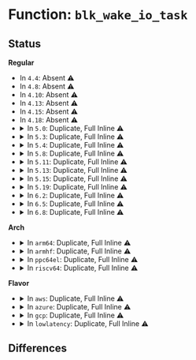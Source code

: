 # Function: <code>blk_wake_io_task</code>

## Status
<b>Regular</b>
<ul>
<li>
In <code>4.4</code>: Absent ⚠️
</li>
<li>
In <code>4.8</code>: Absent ⚠️
</li>
<li>
In <code>4.10</code>: Absent ⚠️
</li>
<li>
In <code>4.13</code>: Absent ⚠️
</li>
<li>
In <code>4.15</code>: Absent ⚠️
</li>
<li>
In <code>4.18</code>: Absent ⚠️
</li>
<li>
<details>
<summary>In <code>5.0</code>: Duplicate, Full Inline ⚠️</summary>

**Collision:** Static Duplication

**Inline:** Full

**Transformation:** False

**Instances:**

```
In mm/page_io.c (ffffffff8125af0e)
Location: include/linux/blkdev.h:1768
Inline: True
Inline callers:
  - mm/page_io.c:end_swap_bio_read
```
```
In fs/block_dev.c (ffffffff812f16f8)
Location: include/linux/blkdev.h:1768
Inline: True
Inline callers:
  - fs/block_dev.c:blkdev_bio_end_io
  - fs/block_dev.c:blkdev_bio_end_io_simple
```
```
In fs/iomap.c (ffffffff81324e12)
Location: include/linux/blkdev.h:1768
Inline: True
Inline callers:
  - fs/iomap.c:iomap_dio_bio_end_io
```
</details>
</li>
<li>
<details>
<summary>In <code>5.3</code>: Duplicate, Full Inline ⚠️</summary>

**Collision:** Static Duplication

**Inline:** Full

**Transformation:** False

**Instances:**

```
In mm/page_io.c (ffffffff81275f18)
Location: include/linux/blkdev.h:1792
Inline: True
Inline callers:
  - mm/page_io.c:end_swap_bio_read
```
```
In fs/block_dev.c (ffffffff81312a7a)
Location: include/linux/blkdev.h:1792
Inline: True
Inline callers:
  - fs/block_dev.c:blkdev_bio_end_io
  - fs/block_dev.c:blkdev_bio_end_io_simple
```
```
In fs/iomap/direct-io.c (ffffffff8134d57e)
Location: include/linux/blkdev.h:1792
Inline: True
Inline callers:
  - fs/iomap/direct-io.c:iomap_dio_bio_end_io
```
</details>
</li>
<li>
<details>
<summary>In <code>5.4</code>: Duplicate, Full Inline ⚠️</summary>

**Collision:** Static Duplication

**Inline:** Full

**Transformation:** False

**Instances:**

```
In mm/page_io.c (ffffffff812859e8)
Location: include/linux/blkdev.h:1823
Inline: True
Inline callers:
  - mm/page_io.c:end_swap_bio_read
```
```
In fs/block_dev.c (ffffffff813259ba)
Location: include/linux/blkdev.h:1823
Inline: True
Inline callers:
  - fs/block_dev.c:blkdev_bio_end_io
  - fs/block_dev.c:blkdev_bio_end_io_simple
```
```
In fs/iomap/direct-io.c (ffffffff8136583e)
Location: include/linux/blkdev.h:1823
Inline: True
Inline callers:
  - fs/iomap/direct-io.c:iomap_dio_bio_end_io
```
</details>
</li>
<li>
<details>
<summary>In <code>5.8</code>: Duplicate, Full Inline ⚠️</summary>

**Collision:** Static Duplication

**Inline:** Full

**Transformation:** False

**Instances:**

```
In mm/page_io.c (ffffffff812b7d91)
Location: include/linux/blkdev.h:1885
Inline: True
Inline callers:
  - mm/page_io.c:end_swap_bio_read
```
```
In fs/block_dev.c (ffffffff8135ed6e)
Location: include/linux/blkdev.h:1885
Inline: True
Inline callers:
  - fs/block_dev.c:blkdev_bio_end_io
  - fs/block_dev.c:blkdev_bio_end_io_simple
```
```
In fs/iomap/direct-io.c (ffffffff813adb69)
Location: include/linux/blkdev.h:1885
Inline: True
Inline callers:
  - fs/iomap/direct-io.c:iomap_dio_bio_end_io
```
</details>
</li>
<li>
<details>
<summary>In <code>5.11</code>: Duplicate, Full Inline ⚠️</summary>

**Collision:** Static Duplication

**Inline:** Full

**Transformation:** False

**Instances:**

```
In mm/page_io.c (ffffffff812c3441)
Location: include/linux/blkdev.h:1939
Inline: True
Inline callers:
  - mm/page_io.c:end_swap_bio_read
```
```
In fs/block_dev.c (ffffffff8136c54e)
Location: include/linux/blkdev.h:1939
Inline: True
Inline callers:
  - fs/block_dev.c:blkdev_bio_end_io
  - fs/block_dev.c:blkdev_bio_end_io_simple
```
```
In fs/iomap/direct-io.c (ffffffff813bf1d9)
Location: include/linux/blkdev.h:1939
Inline: True
Inline callers:
  - fs/iomap/direct-io.c:iomap_dio_bio_end_io
```
</details>
</li>
<li>
<details>
<summary>In <code>5.13</code>: Duplicate, Full Inline ⚠️</summary>

**Collision:** Static Duplication

**Inline:** Full

**Transformation:** False

**Instances:**

```
In mm/page_io.c (ffffffff812ca285)
Location: include/linux/blkdev.h:1935
Inline: True
Inline callers:
  - mm/page_io.c:end_swap_bio_read
```
```
In fs/block_dev.c (ffffffff81372e7e)
Location: include/linux/blkdev.h:1935
Inline: True
Inline callers:
  - fs/block_dev.c:blkdev_bio_end_io
  - fs/block_dev.c:blkdev_bio_end_io_simple
```
```
In fs/iomap/direct-io.c (ffffffff813c6319)
Location: include/linux/blkdev.h:1935
Inline: True
Inline callers:
  - fs/iomap/direct-io.c:iomap_dio_bio_end_io
```
</details>
</li>
<li>
<details>
<summary>In <code>5.15</code>: Duplicate, Full Inline ⚠️</summary>

**Collision:** Static Duplication

**Inline:** Full

**Transformation:** False

**Instances:**

```
In mm/page_io.c (ffffffff8130f2a5)
Location: include/linux/blkdev.h:1933
Inline: True
Inline callers:
  - mm/page_io.c:end_swap_bio_read
```
```
In fs/iomap/direct-io.c (ffffffff81416187)
Location: include/linux/blkdev.h:1933
Inline: True
Inline callers:
  - fs/iomap/direct-io.c:iomap_dio_bio_end_io
```
```
In block/fops.c (ffffffff815c52fe)
Location: include/linux/blkdev.h:1933
Inline: True
Inline callers:
  - block/fops.c:blkdev_bio_end_io
  - block/fops.c:blkdev_bio_end_io_simple
```
</details>
</li>
<li>
<details>
<summary>In <code>5.19</code>: Duplicate, Full Inline ⚠️</summary>

**Collision:** Static Duplication

**Inline:** Full

**Transformation:** False

**Instances:**

```
In mm/page_io.c (ffffffff813794bf)
Location: include/linux/blkdev.h:1473
Inline: True
Inline callers:
  - mm/page_io.c:end_swap_bio_read
```
```
In fs/iomap/direct-io.c (ffffffff8148da22)
Location: include/linux/blkdev.h:1473
Inline: True
Inline callers:
  - fs/iomap/direct-io.c:iomap_dio_bio_end_io
```
```
In block/fops.c (ffffffff8166fde0)
Location: include/linux/blkdev.h:1473
Inline: True
Inline callers:
  - block/fops.c:blkdev_bio_end_io
```
</details>
</li>
<li>
<details>
<summary>In <code>6.2</code>: Duplicate, Full Inline ⚠️</summary>

**Collision:** Static Duplication

**Inline:** Full

**Transformation:** False

**Instances:**

```
In mm/page_io.c (ffffffff813f6edf)
Location: include/linux/blkdev.h:1424
Inline: True
Inline callers:
  - mm/page_io.c:end_swap_bio_read
```
```
In fs/iomap/direct-io.c (ffffffff815211e2)
Location: include/linux/blkdev.h:1424
Inline: True
Inline callers:
  - fs/iomap/direct-io.c:iomap_dio_bio_end_io
```
```
In block/fops.c (ffffffff8172b2c0)
Location: include/linux/blkdev.h:1424
Inline: True
Inline callers:
  - block/fops.c:blkdev_bio_end_io
```
</details>
</li>
<li>
<details>
<summary>In <code>6.5</code>: Duplicate, Full Inline ⚠️</summary>

**Collision:** Static Duplication

**Inline:** Full

**Transformation:** False

**Instances:**

```
In fs/iomap/direct-io.c (ffffffff81559215)
Location: include/linux/blkdev.h:1416
Inline: True
Inline callers:
  - fs/iomap/direct-io.c:iomap_dio_bio_end_io
```
```
In block/fops.c (ffffffff81767bcf)
Location: include/linux/blkdev.h:1416
Inline: True
Inline callers:
  - block/fops.c:blkdev_bio_end_io
```
</details>
</li>
<li>
<details>
<summary>In <code>6.8</code>: Duplicate, Full Inline ⚠️</summary>

**Collision:** Static Duplication

**Inline:** Full

**Transformation:** False

**Instances:**

```
In fs/iomap/direct-io.c (ffffffff8158f9ab)
Location: include/linux/blkdev.h:1396
Inline: True
Inline callers:
  - fs/iomap/direct-io.c:iomap_dio_bio_end_io
```
```
In block/fops.c (ffffffff817a982f)
Location: include/linux/blkdev.h:1396
Inline: True
Inline callers:
  - block/fops.c:blkdev_bio_end_io
```
</details>
</li>
</ul>
<b>Arch</b>
<ul>
<li>
<details>
<summary>In <code>arm64</code>: Duplicate, Full Inline ⚠️</summary>

**Collision:** Static Duplication

**Inline:** Full

**Transformation:** False

**Instances:**

```
In mm/page_io.c (ffff8000103200e4)
Location: include/linux/blkdev.h:1823
Inline: True
Inline callers:
  - mm/page_io.c:end_swap_bio_read
```
```
In fs/block_dev.c (ffff8000103e11e8)
Location: include/linux/blkdev.h:1823
Inline: True
Inline callers:
  - fs/block_dev.c:blkdev_bio_end_io
  - fs/block_dev.c:blkdev_bio_end_io_simple
```
```
In fs/iomap/direct-io.c (ffff80001042d51c)
Location: include/linux/blkdev.h:1823
Inline: True
Inline callers:
  - fs/iomap/direct-io.c:iomap_dio_bio_end_io
```
</details>
</li>
<li>
<details>
<summary>In <code>armhf</code>: Duplicate, Full Inline ⚠️</summary>

**Collision:** Static Duplication

**Inline:** Full

**Transformation:** False

**Instances:**

```
In mm/page_io.c (c0538934)
Location: include/linux/blkdev.h:1823
Inline: True
Inline callers:
  - mm/page_io.c:end_swap_bio_read
```
```
In fs/block_dev.c (c05b8500)
Location: include/linux/blkdev.h:1823
Inline: True
Inline callers:
  - fs/block_dev.c:blkdev_bio_end_io
  - fs/block_dev.c:blkdev_bio_end_io_simple
```
```
In fs/iomap/direct-io.c (c05f5ff8)
Location: include/linux/blkdev.h:1823
Inline: True
Inline callers:
  - fs/iomap/direct-io.c:iomap_dio_bio_end_io
```
</details>
</li>
<li>
<details>
<summary>In <code>ppc64el</code>: Duplicate, Full Inline ⚠️</summary>

**Collision:** Static Duplication

**Inline:** Full

**Transformation:** False

**Instances:**

```
In mm/page_io.c (c0000000003f4f88)
Location: include/linux/blkdev.h:1823
Inline: True
Inline callers:
  - mm/page_io.c:end_swap_bio_read
```
```
In fs/block_dev.c (c0000000004e4e3c)
Location: include/linux/blkdev.h:1823
Inline: True
Inline callers:
  - fs/block_dev.c:blkdev_bio_end_io
  - fs/block_dev.c:blkdev_bio_end_io_simple
```
```
In fs/iomap/direct-io.c (c00000000053dc5c)
Location: include/linux/blkdev.h:1823
Inline: True
Inline callers:
  - fs/iomap/direct-io.c:iomap_dio_bio_end_io
```
</details>
</li>
<li>
<details>
<summary>In <code>riscv64</code>: Duplicate, Full Inline ⚠️</summary>

**Collision:** Static Duplication

**Inline:** Full

**Transformation:** False

**Instances:**

```
In mm/page_io.c (ffffffe0002217e4)
Location: include/linux/blkdev.h:1823
Inline: True
Inline callers:
  - mm/page_io.c:end_swap_bio_read
```
```
In fs/block_dev.c (ffffffe000296970)
Location: include/linux/blkdev.h:1823
Inline: True
Inline callers:
  - fs/block_dev.c:blkdev_bio_end_io
  - fs/block_dev.c:blkdev_bio_end_io_simple
```
```
In fs/iomap/direct-io.c (ffffffe0002c9b0a)
Location: include/linux/blkdev.h:1823
Inline: True
Inline callers:
  - fs/iomap/direct-io.c:iomap_dio_bio_end_io
```
</details>
</li>
</ul>
<b>Flavor</b>
<ul>
<li>
<details>
<summary>In <code>aws</code>: Duplicate, Full Inline ⚠️</summary>

**Collision:** Static Duplication

**Inline:** Full

**Transformation:** False

**Instances:**

```
In mm/page_io.c (ffffffff8127e038)
Location: include/linux/blkdev.h:1823
Inline: True
Inline callers:
  - mm/page_io.c:end_swap_bio_read
```
```
In fs/block_dev.c (ffffffff8131df9a)
Location: include/linux/blkdev.h:1823
Inline: True
Inline callers:
  - fs/block_dev.c:blkdev_bio_end_io
  - fs/block_dev.c:blkdev_bio_end_io_simple
```
```
In fs/iomap/direct-io.c (ffffffff8135de1e)
Location: include/linux/blkdev.h:1823
Inline: True
Inline callers:
  - fs/iomap/direct-io.c:iomap_dio_bio_end_io
```
</details>
</li>
<li>
<details>
<summary>In <code>azure</code>: Duplicate, Full Inline ⚠️</summary>

**Collision:** Static Duplication

**Inline:** Full

**Transformation:** False

**Instances:**

```
In mm/page_io.c (ffffffff8126fe68)
Location: include/linux/blkdev.h:1823
Inline: True
Inline callers:
  - mm/page_io.c:end_swap_bio_read
```
```
In fs/block_dev.c (ffffffff8130eb3a)
Location: include/linux/blkdev.h:1823
Inline: True
Inline callers:
  - fs/block_dev.c:blkdev_bio_end_io
  - fs/block_dev.c:blkdev_bio_end_io_simple
```
```
In fs/iomap/direct-io.c (ffffffff8134eabe)
Location: include/linux/blkdev.h:1823
Inline: True
Inline callers:
  - fs/iomap/direct-io.c:iomap_dio_bio_end_io
```
</details>
</li>
<li>
<details>
<summary>In <code>gcp</code>: Duplicate, Full Inline ⚠️</summary>

**Collision:** Static Duplication

**Inline:** Full

**Transformation:** False

**Instances:**

```
In mm/page_io.c (ffffffff8127bdd8)
Location: include/linux/blkdev.h:1823
Inline: True
Inline callers:
  - mm/page_io.c:end_swap_bio_read
```
```
In fs/block_dev.c (ffffffff8131ba6a)
Location: include/linux/blkdev.h:1823
Inline: True
Inline callers:
  - fs/block_dev.c:blkdev_bio_end_io
  - fs/block_dev.c:blkdev_bio_end_io_simple
```
```
In fs/iomap/direct-io.c (ffffffff8135b8ee)
Location: include/linux/blkdev.h:1823
Inline: True
Inline callers:
  - fs/iomap/direct-io.c:iomap_dio_bio_end_io
```
</details>
</li>
<li>
<details>
<summary>In <code>lowlatency</code>: Duplicate, Full Inline ⚠️</summary>

**Collision:** Static Duplication

**Inline:** Full

**Transformation:** False

**Instances:**

```
In mm/page_io.c (ffffffff8128b9b8)
Location: include/linux/blkdev.h:1823
Inline: True
Inline callers:
  - mm/page_io.c:end_swap_bio_read
```
```
In fs/block_dev.c (ffffffff8132d84a)
Location: include/linux/blkdev.h:1823
Inline: True
Inline callers:
  - fs/block_dev.c:blkdev_bio_end_io
  - fs/block_dev.c:blkdev_bio_end_io_simple
```
```
In fs/iomap/direct-io.c (ffffffff8136f03e)
Location: include/linux/blkdev.h:1823
Inline: True
Inline callers:
  - fs/iomap/direct-io.c:iomap_dio_bio_end_io
```
</details>
</li>
</ul>

## Differences
